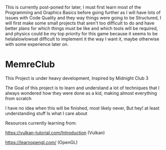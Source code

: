 This is currently post-poned for later, I must first learn most of the Programming and Graphics Basics before going further as I will have lots of issues with Code Quality and they way things were going to be Structured, I will first make some small projects that aren't too difficult to do and have better plans for which things must be like and which tools will be required, and physics could be my top priority for this game because it seems to be helalalowlowoat difficult to implement it the way I want it, maybe otherwise with some experience later on.

# MemreClub

This Project is under heavy development, Inspired by Midnight Club 3

The Goal of this project is to learn and understand a lot of techniques that I always wondered how they were done as a kid, making almost everything from scratch

I have no idea when this will be finished, most likely never, But hey! at least understanding stuff Is what I care about

Resources currently learning from:

https://vulkan-tutorial.com/Introduction (Vulkan)

https://learnopengl.com/ (OpenGL)
